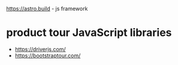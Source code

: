 https://astro.build - js framework

# product tour JavaScript libraries
* https://driverjs.com/
* https://bootstraptour.com/